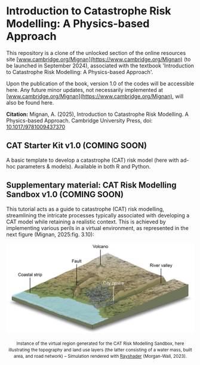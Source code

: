 # Introduction to Catastrophe Risk Modelling: A Physics-based Approach

This repository is a clone of the unlocked section of the online resources site [www.cambridge.org/Mignan](https://www.cambridge.org/Mignan) (to be launched in September 2024), associated with the textbook 'Introduction to Catastrophe Risk Modelling: A Physics-based Approach'.

Upon the publication of the book, version 1.0 of the codes will be accessible here. Any future minor updates, not necessarily implemented at [www.cambridge.org/Mignan](https://www.cambridge.org/Mignan), will also be found here.

**Citation:** Mignan, A. (2025), Introduction to Catastrophe Risk Modelling. A Physics-based Approach. Cambridge University Press, doi: [10.1017/9781009437370](https://www.cambridge.org/highereducation/books/introduction-to-catastrophe-risk-modelling/A3A5B5FB990921422BFEBB07734BF869#overview)


## CAT Starter Kit v1.0 (COMING SOON)

A basic template to develop a catastrophe (CAT) risk model (here with ad-hoc parameters & models). Available in both R and Python.


## Supplementary material: CAT Risk Modelling Sandbox v1.0 (COMING SOON)

This tutorial acts as a guide to catastrophe (CAT) risk modelling, streamlining the intricate processes typically associated with developing a CAT model while retaining a realistic context. This is achieved by implementing various perils in a virtual environment, as represented in the next figure (Mignan, 2025:fig. 3.10):

<p align="center">
  <img src="Figures/fig3_10_sandbox_env_COLOR.jpg" width="800">
</p>
<p align="center"><small>Instance of the virtual region generated for the CAT Risk Modelling Sandbox, here illustrating the topography and land use layers (the latter consisting of a water mass, built area, and road network) – Simulation rendered with <a target = '_blank' href = 'https://www.rayshader.com'>Rayshader</a> (Morgan-Wall, 2023).</small></p>

